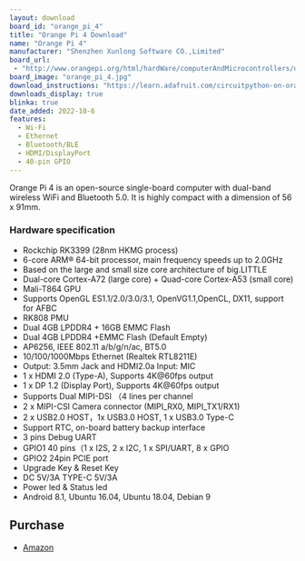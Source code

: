 ```yaml
---
layout: download
board_id: "orange_pi_4"
title: "Orange Pi 4 Download"
name: "Orange Pi 4"
manufacturer: "Shenzhen Xunlong Software CO.,Limited"
board_url:
 - "http://www.orangepi.org/html/hardWare/computerAndMicrocontrollers/details/Orange-Pi-4.html"
board_image: "orange_pi_4.jpg"
download_instructions: "https://learn.adafruit.com/circuitpython-on-orangepi-linux/circuitpython-orangepi"
downloads_display: true
blinka: true
date_added: 2022-10-6
features:
  - Wi-Fi
  - Ethernet
  - Bluetooth/BLE
  - HDMI/DisplayPort
  - 40-pin GPIO
---
```


Orange Pi 4 is an open-source single-board computer with dual-band wireless WiFi and Bluetooth 5.0. It is highly compact with a dimension of 56 x 91mm.

### Hardware specification
- Rockchip RK3399 (28nm HKMG process)
- 6-core ARM® 64-bit processor, main frequency speeds up to 2.0GHz
- Based on the large and small size core architecture of big.LITTLE
- Dual-core Cortex-A72 (large core) + Quad-core Cortex-A53 (small core)
- Mali-T864 GPU
- Supports OpenGL ES1.1/2.0/3.0/3.1, OpenVG1.1,OpenCL, DX11, support for AFBC
- RK808 PMU
- Dual 4GB LPDDR4 + 16GB EMMC Flash
- Dual 4GB LPDDR4 +EMMC Flash (Default Empty)
- AP6256, IEEE 802.11 a/b/g/n/ac, BT5.0
- 10/100/1000Mbps Ethernet (Realtek RTL8211E)
- Output: 3.5mm Jack and HDMI2.0a Input: MIC
- 1 x HDMI 2.0 (Type-A), Supports 4K@60fps output
- 1 x DP 1.2 (Display Port), Supports 4K@60fps output
- Supports Dual MIPI-DSI （4 lines per channel
- 2 x MIPI-CSI Camera connector (MIPI_RX0, MIPI_TX1/RX1)
- 2 x USB2.0 HOST，1x USB3.0 HOST, 1 x USB3.0 Type-C
- Support RTC, on-board battery backup interface
- 3 pins Debug UART
- GPIO1 40 pins（1 x I2S, 2 x I2C, 1 x SPI/UART, 8 x GPIO
- GPIO2 24pin PCIE port
- Upgrade Key & Reset Key
- DC 5V/3A TYPE-C 5V/3A
- Power led & Status led
- Android 8.1, Ubuntu 16.04, Ubuntu 18.04, Debian 9

## Purchase
* [Amazon](https://amzn.to/3ypCBiG)
